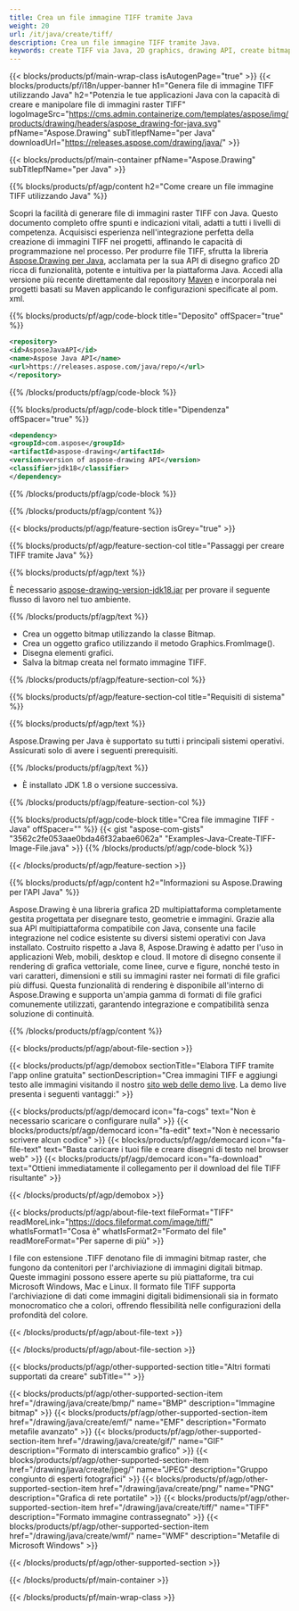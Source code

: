 ```yaml
---
title: Crea un file immagine TIFF tramite Java
weight: 20
url: /it/java/create/tiff/
description: Crea un file immagine TIFF tramite Java.
keywords: create TIFF via Java, 2D graphics, drawing API, create bitmap in Java, Drawing per Java, save bitmap, save TIFF image, cross-platform 2D graphic library, Bitmap class, vector graphics drawing, draw text, rendering raster images, TIFF image file
---
```


{{< blocks/products/pf/main-wrap-class isAutogenPage="true" >}}
{{< blocks/products/pf/i18n/upper-banner h1="Genera file di immagine TIFF utilizzando Java" h2="Potenzia le tue applicazioni Java con la capacità di creare e manipolare file di immagini raster TIFF" logoImageSrc="https://cms.admin.containerize.com/templates/aspose/img/products/drawing/headers/aspose_drawing-for-java.svg" pfName="Aspose.Drawing" subTitlepfName="per Java" downloadUrl="https://releases.aspose.com/drawing/java/" >}}

{{< blocks/products/pf/main-container pfName="Aspose.Drawing" subTitlepfName="per Java" >}}


{{% blocks/products/pf/agp/content h2="Come creare un file immagine TIFF utilizzando Java" %}}

Scopri la facilità di generare file di immagini raster TIFF con Java. Questo documento completo offre spunti e indicazioni vitali, adatti a tutti i livelli di competenza. Acquisisci esperienza nell'integrazione perfetta della creazione di immagini TIFF nei progetti, affinando le capacità di programmazione nel processo. Per produrre file TIFF, sfrutta la libreria [Aspose.Drawing per Java](https://products.aspose.com/drawing/java), acclamata per la sua API di disegno grafico 2D ricca di funzionalità, potente e intuitiva per la piattaforma Java. Accedi alla versione più recente direttamente dal repository [Maven](https://releases.aspose.com/java/repo/com/aspose/aspose-drawing/) e incorporala nei progetti basati su Maven applicando le configurazioni specificate al pom. xml.

{{% blocks/products/pf/agp/code-block title="Deposito" offSpacer="true" %}}

```xml
<repository>
<id>AsposeJavaAPI</id>
<name>Aspose Java API</name>
<url>https://releases.aspose.com/java/repo/</url>
</repository>
```

{{% /blocks/products/pf/agp/code-block %}}

{{% blocks/products/pf/agp/code-block title="Dipendenza" offSpacer="true" %}}

```xml
<dependency>
<groupId>com.aspose</groupId>
<artifactId>aspose-drawing</artifactId>
<version>version of aspose-drawing API</version>
<classifier>jdk18</classifier>
</dependency>
```

{{% /blocks/products/pf/agp/code-block %}}

{{% /blocks/products/pf/agp/content %}}


{{< blocks/products/pf/agp/feature-section isGrey="true" >}}

{{% blocks/products/pf/agp/feature-section-col title="Passaggi per creare TIFF tramite Java" %}}

{{% blocks/products/pf/agp/text %}}

È necessario [aspose-drawing-version-jdk18.jar](https://releases.aspose.com/drawing/java/) per provare il seguente flusso di lavoro nel tuo ambiente.

{{% /blocks/products/pf/agp/text %}}

+ Crea un oggetto bitmap utilizzando la classe Bitmap.
+ Crea un oggetto grafico utilizzando il metodo Graphics.FromImage().
+ Disegna elementi grafici.
+ Salva la bitmap creata nel formato immagine TIFF.

{{% /blocks/products/pf/agp/feature-section-col %}}

{{% blocks/products/pf/agp/feature-section-col title="Requisiti di sistema" %}}

{{% blocks/products/pf/agp/text %}}

Aspose.Drawing per Java è supportato su tutti i principali sistemi operativi. Assicurati solo di avere i seguenti prerequisiti.

{{% /blocks/products/pf/agp/text %}}

- È installato JDK 1.8 o versione successiva.

{{% /blocks/products/pf/agp/feature-section-col %}}

{{% blocks/products/pf/agp/code-block title="Crea file immagine TIFF - Java" offSpacer="" %}}
{{< gist "aspose-com-gists" "3562c2fe053aae0bda46f32abae6062a" "Examples-Java-Create-TIFF-Image-File.java" >}}
{{% /blocks/products/pf/agp/code-block %}}

{{< /blocks/products/pf/agp/feature-section >}}


<!-- aboutfile Starts -->

{{% blocks/products/pf/agp/content h2="Informazioni su Aspose.Drawing per l'API Java" %}}

Aspose.Drawing è una libreria grafica 2D multipiattaforma completamente gestita progettata per disegnare testo, geometrie e immagini. Grazie alla sua API multipiattaforma compatibile con Java, consente una facile integrazione nel codice esistente su diversi sistemi operativi con Java installato. Costruito rispetto a Java 8, Aspose.Drawing è adatto per l'uso in applicazioni Web, mobili, desktop e cloud. Il motore di disegno consente il rendering di grafica vettoriale, come linee, curve e figure, nonché testo in vari caratteri, dimensioni e stili su immagini raster nei formati di file grafici più diffusi. Questa funzionalità di rendering è disponibile all'interno di Aspose.Drawing e supporta un'ampia gamma di formati di file grafici comunemente utilizzati, garantendo integrazione e compatibilità senza soluzione di continuità.

{{% /blocks/products/pf/agp/content %}}


{{< blocks/products/pf/agp/about-file-section >}}

{{< blocks/products/pf/agp/demobox sectionTitle="Elabora TIFF tramite l'app online gratuita" sectionDescription="Crea immagini TIFF e aggiungi testo alle immagini visitando il nostro [sito web delle demo live](https://products.aspose.app/drawing). La demo live presenta i seguenti vantaggi:" >}}

{{< blocks/products/pf/agp/democard icon="fa-cogs" text="Non è necessario scaricare o configurare nulla" >}}
{{< blocks/products/pf/agp/democard icon="fa-edit" text="Non è necessario scrivere alcun codice" >}}
{{< blocks/products/pf/agp/democard icon="fa-file-text" text="Basta caricare i tuoi file e creare disegni di testo nel browser web" >}}
{{< blocks/products/pf/agp/democard icon="fa-download" text="Ottieni immediatamente il collegamento per il download del file TIFF risultante" >}}

{{< /blocks/products/pf/agp/demobox >}}

{{< blocks/products/pf/agp/about-file-text fileFormat="TIFF" readMoreLink="https://docs.fileformat.com/image/tiff/" whatIsFormat1="Cosa è" whatIsFormat2="Formato del file" readMoreFormat="Per saperne di più" >}}

I file con estensione .TIFF denotano file di immagini bitmap raster, che fungono da contenitori per l'archiviazione di immagini digitali bitmap. Queste immagini possono essere aperte su più piattaforme, tra cui Microsoft Windows, Mac e Linux. Il formato file TIFF supporta l'archiviazione di dati come immagini digitali bidimensionali sia in formato monocromatico che a colori, offrendo flessibilità nelle configurazioni della profondità del colore.

{{< /blocks/products/pf/agp/about-file-text >}}

{{< /blocks/products/pf/agp/about-file-section >}}

<!-- aboutfile Ends -->


{{< blocks/products/pf/agp/other-supported-section title="Altri formati supportati da creare" subTitle="" >}}

{{< blocks/products/pf/agp/other-supported-section-item href="/drawing/java/create/bmp/" name="BMP" description="Immagine bitmap" >}}
{{< blocks/products/pf/agp/other-supported-section-item href="/drawing/java/create/emf/" name="EMF" description="Formato metafile avanzato" >}}
{{< blocks/products/pf/agp/other-supported-section-item href="/drawing/java/create/gif/" name="GIF" description="Formato di interscambio grafico" >}}
{{< blocks/products/pf/agp/other-supported-section-item href="/drawing/java/create/jpeg/" name="JPEG" description="Gruppo congiunto di esperti fotografici" >}}
{{< blocks/products/pf/agp/other-supported-section-item href="/drawing/java/create/png/" name="PNG" description="Grafica di rete portatile" >}}
{{< blocks/products/pf/agp/other-supported-section-item href="/drawing/java/create/tiff/" name="TIFF" description="Formato immagine contrassegnato" >}}
{{< blocks/products/pf/agp/other-supported-section-item href="/drawing/java/create/wmf/" name="WMF" description="Metafile di Microsoft Windows" >}}


{{< /blocks/products/pf/agp/other-supported-section >}}

{{< /blocks/products/pf/main-container >}}

{{< /blocks/products/pf/main-wrap-class >}}
